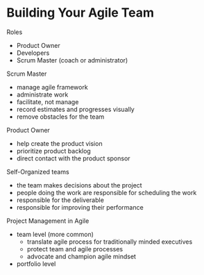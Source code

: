 # Building Your Agile Team

Roles

- Product Owner
- Developers
- Scrum Master (coach or administrator)

Scrum Master

- manage agile framework
- administrate work
- facilitate, not manage
- record estimates and progresses visually
- remove obstacles for the team

Product Owner

- help create the product vision
- prioritize product backlog
- direct contact with the product sponsor

Self-Organized teams

- the team makes decisions about the project
- people doing the work are responsible for scheduling the work
- responsible for the deliverable
- responsible for improving their performance

Project Management in Agile

- team level (more common)
  - translate agile process for traditionally minded executives
  - protect team and agile processes
  - advocate and champion agile mindset
- portfolio level
